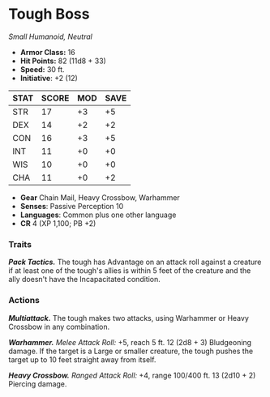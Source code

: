 # Tough Boss

*Small Humanoid, Neutral*

- **Armor Class:** 16
- **Hit Points:** 82 (11d8 + 33)
- **Speed:** 30 ft.
- **Initiative**: +2 (12)

|STAT|SCORE|MOD|SAVE|
| --- | --- | --- | ---- |
| STR | 17 | +3 | +5 |
| DEX | 14 | +2 | +2 |
| CON | 16 | +3 | +5 |
| INT | 11 | +0 | +0 |
| WIS | 10 | +0 | +0 |
| CHA | 11 | +0 | +2 |

- **Gear** Chain Mail, Heavy Crossbow, Warhammer
- **Senses**: Passive Perception 10
- **Languages**: Common plus one other language
- **CR** 4 (XP 1,100; PB +2)

### Traits

***Pack Tactics.*** The tough has Advantage on an attack roll against a creature if at least one of the tough's allies is within 5 feet of the creature and the ally doesn't have the Incapacitated condition.


### Actions

***Multiattack.*** The tough makes two attacks, using Warhammer or Heavy Crossbow in any combination.

***Warhammer.*** *Melee Attack Roll:* +5, reach 5 ft. 12 (2d8 + 3) Bludgeoning damage. If the target is a Large or smaller creature, the tough pushes the target up to 10 feet straight away from itself.

***Heavy Crossbow.*** *Ranged Attack Roll:* +4, range 100/400 ft. 13 (2d10 + 2) Piercing damage.
